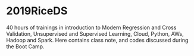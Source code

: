 # 2019RiceDS
40 hours of trainings in introduction to Modern Regression and Cross Validation, Unsupervised and Supervised Learning, Cloud, Python, AWs, Hadoop and Spark.  Here contains class note, and codes discussed during the Boot Camp.
